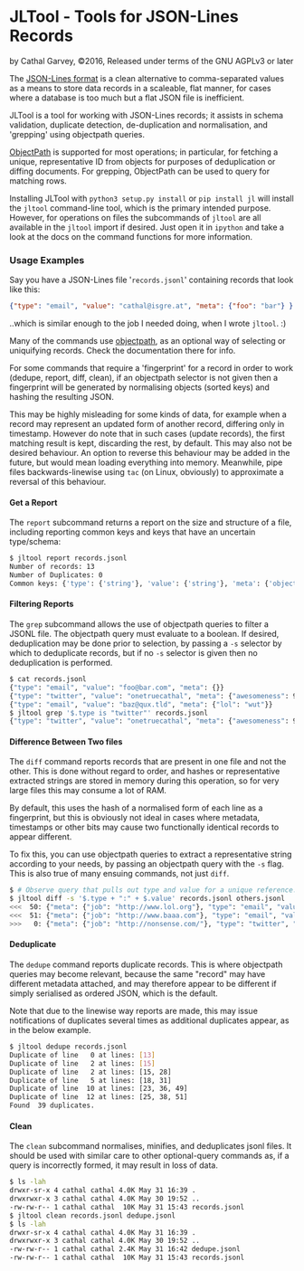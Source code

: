# JLTool - Tools for JSON-Lines Records
by Cathal Garvey, ©2016, Released under terms of the GNU AGPLv3 or later

The [JSON-Lines format](http://jsonlines.org) is a clean alternative to
comma-separated values as a means to store data records in a scaleable, flat
manner, for cases where a database is too much but a flat JSON file is
inefficient.

JLTool is a tool for working with JSON-Lines records; it assists in schema
validation, duplicate detection, de-duplication and normalisation, and
'grepping' using objectpath queries.

[ObjectPath](http://objectpath.org/) is supported for most operations; in
particular, for fetching a unique, representative ID from objects for purposes
of deduplication or diffing documents. For grepping, ObjectPath can be used to
query for matching rows.

Installing JLTool with `python3 setup.py install` or `pip install jl` will install
the `jltool` command-line tool, which is the primary intended purpose. However,
for operations on files the subcommands of `jltool` are all available in the `jltool`
import if desired. Just open it in `ipython` and take a look at the docs on the
command functions for more information.

### Usage Examples
Say you have a JSON-Lines file '`records.jsonl`' containing records that look like this:

```json
{"type": "email", "value": "cathal@isgre.at", "meta": {"foo": "bar"} }
```

..which is similar enough to the job I needed doing, when I wrote `jltool`. :)

Many of the commands use [objectpath](http://objectpath.org), as an optional
way of selecting or uniquifying records. Check the documentation there for info.

For some commands that require a 'fingerprint' for a record in order to work
(dedupe, report, diff, clean), if an objectpath selector is not given then a
fingerprint will be generated by normalising objects (sorted keys) and hashing
the resulting JSON.

This may be highly misleading for some kinds of data, for
example when a record may represent an updated form of another record, differing
only in timestamp. However do note that in such cases (update records), the first
matching result is kept, discarding the rest, by default. This may also not be
desired behaviour. An option to reverse this behaviour may be added in the future,
but would mean loading everything into memory. Meanwhile, pipe files backwards-linewise
using `tac` (on Linux, obviously) to approximate a reversal of this behaviour.

#### Get a Report
The `report` subcommand returns a report on the size and structure of a file,
including reporting common keys and keys that have an uncertain type/schema:

```bash
$ jltool report records.jsonl
Number of records: 13
Number of Duplicates: 0
Common keys: {'type': {'string'}, 'value': {'string'}, 'meta': {'object'}}
```

#### Filtering Reports
The `grep` subcommand allows the use of objectpath queries to filter a JSONL file.
The objectpath query must evaluate to a boolean. If desired, deduplication
may be done prior to selection, by passing a `-s` selector by which to deduplicate
records, but if no `-s` selector is given then no deduplication is performed.

```bash
$ cat records.jsonl
{"type": "email", "value": "foo@bar.com", "meta": {}}
{"type": "twitter", "value": "onetruecathal", "meta": {"awesomeness": 9001}}
{"type": "email", "value": "baz@qux.tld", "meta": {"lol": "wut"}}
$ jltool grep '$.type is "twitter"' records.jsonl
{"type": "twitter", "value": "onetruecathal", "meta": {"awesomeness": 9001}}
```

#### Difference Between Two files
The `diff` command reports records that are present in one file and not the
other. This is done without regard to order, and hashes or representative
extracted strings are stored in memory during this operation, so for very large
files this may consume a lot of RAM.

By default, this uses the hash of a normalised form of each line as a fingerprint,
but this is obviously not ideal in cases where metadata, timestamps or other
bits may cause two functionally identical records to appear different.

To fix this, you can use objectpath queries to extract a representative string
according to your needs, by passing an objectpath query with the `-s` flag.
This is also true of many ensuing commands, not just `diff`.

```bash
$ # Observe query that pulls out type and value for a unique reference..
$ jltool diff -s '$.type + ":" + $.value' records.jsonl others.jsonl
<<<  50: {"meta": {"job": "http://www.lol.org"}, "type": "email", "value": "kboo@lol.foo"}
<<<  51: {"meta": {"job": "http://www.baaa.com"}, "type": "email", "value": "adonis@rap.com"}
>>>   0: {"meta": {"job": "http://nonsense.com/"}, "type": "twitter", "value": "nonsense"}
```

#### Deduplicate
The `dedupe` command reports duplicate records. This is where objectpath queries
may become relevant, because the same "record" may have different metadata
attached, and may therefore appear to be different if simply serialised as
ordered JSON, which is the default.

Note that due to the linewise way reports are made, this may issue notifications
of duplicates several times as additional duplicates appear, as in the below
example.

```bash
$ jltool dedupe records.jsonl
Duplicate of line   0 at lines: [13]
Duplicate of line   2 at lines: [15]
Duplicate of line   2 at lines: [15, 28]
Duplicate of line   5 at lines: [18, 31]
Duplicate of line  10 at lines: [23, 36, 49]
Duplicate of line  12 at lines: [25, 38, 51]
Found  39 duplicates.
```

#### Clean
The `clean` subcommand normalises, minifies, and deduplicates jsonl files.
It should be used with similar care to other optional-query commands as, if
a query is incorrectly formed, it may result in loss of data.

```bash
$ ls -lah
drwxr-sr-x 4 cathal cathal 4.0K May 31 16:39 .
drwxrwxr-x 3 cathal cathal 4.0K May 30 19:52 ..
-rw-rw-r-- 1 cathal cathal  10K May 31 15:43 records.jsonl
$ jltool clean records.jsonl dedupe.jsonl
$ ls -lah
drwxr-sr-x 4 cathal cathal 4.0K May 31 16:39 .
drwxrwxr-x 3 cathal cathal 4.0K May 30 19:52 ..
-rw-rw-r-- 1 cathal cathal 2.4K May 31 16:42 dedupe.jsonl
-rw-rw-r-- 1 cathal cathal  10K May 31 15:43 records.jsonl
```
